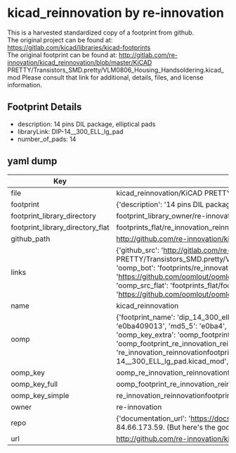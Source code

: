 # kicad_reinnovation by re-innovation  
This is a harvested standardized copy of a footprint from github.  
The original project can be found at:  
https://gitlab.com/kicad/libraries/kicad-footprints  
The original footprint can be found at:
http://gitlab.com/re-innovation/kicad_reinnovation/blob/master/KiCAD PRETTY/Transistors_SMD.pretty/VLM0806_Housing_Handsoldering.kicad_mod
Please consult that link for additional, details, files, and license information.  
## Footprint Details
* description: 14 pins DIL package, elliptical pads  
* libraryLink: DIP-14__300_ELL_lg_pad  
* number_of_pads: 14  
## yaml dump  
| Key | Value |  
| --- | --- |  
| file | kicad_reinnovation/KiCAD PRETTY/REInnovationFootprint.pretty/DIP-14__300_ELL_lg_pad.kicad_mod |  
| footprint | {'description': '14 pins DIL package, elliptical pads', 'libraryLink': 'DIP-14__300_ELL_lg_pad', 'number_of_pads': 14} |  
| footprint_library_directory | footprint_library_owner/re-innovation_kicad_reinnovation |  
| footprint_library_directory_flat | footprints_flat/re_innovation_reinnovationfootprint_dip_14_300_ell_lg_pad/working |  
| github_path | http://github.com/re-innovation/kicad_reinnovation/blob/master/KiCAD PRETTY/REInnovationFootprint.pretty/DIP-14__300_ELL_lg_pad.kicad_mod |  
| links | {'github_src': 'http://gitlab.com/re-innovation/kicad_reinnovation/blob/master/KiCAD PRETTY/Transistors_SMD.pretty/VLM0806_Housing_Handsoldering.kicad_mod', 'github_src_repo': 'https://gitlab.com/kicad/libraries/kicad-footprints', 'oomp_bot': 'footprints/re_innovation_reinnovationfootprint_dip_14_300_ell_lg_pad/working', 'oomp_bot_github': 'https://github.com/oomlout/oomlout_oomp_footprint_bot/tree/main/footprints/re_innovation_reinnovationfootprint_dip_14_300_ell_lg_pad/working', 'oomp_src_flat': 'footprints_flat/footprints_flat/re_innovation_reinnovationfootprint_dip_14_300_ell_lg_pad/working', 'oomp_src_flat_github': 'https://github.com/oomlout/oomlout_oomp_footprint_src/tree/main/footprints_flat/re_innovation_reinnovationfootprint_dip_14_300_ell_lg_pad/working'} |  
| name | kicad_reinnovation |  
| oomp | {'footprint_name': 'dip_14_300_ell_lg_pad', 'library_name': 'reinnovationfootprint', 'md5': 'e0ba4090138ad59a83b2da6b478b4b92', 'md5_10': 'e0ba409013', 'md5_5': 'e0ba4', 'md5_6': 'e0ba40', 'oomp_key': 'oomp_re_innovation_reinnovationfootprint_dip_14_300_ell_lg_pad', 'oomp_key_extra': 'oomp_footprint_re_innovation_reinnovationfootprint_dip_14_300_ell_lg_pad', 'oomp_key_full': 'oomp_footprint_re_innovation_reinnovationfootprint_dip_14_300_ell_lg_pad_e0ba40', 'oomp_key_simple': 're_innovation_reinnovationfootprint_dip_14_300_ell_lg_pad', 'original_filename': 'kicad_reinnovation/KiCAD PRETTY/REInnovationFootprint.pretty/DIP-14__300_ELL_lg_pad.kicad_mod', 'owner_name': 're_innovation'} |  
| oomp_key | oomp_re_innovation_reinnovationfootprint_dip_14_300_ell_lg_pad |  
| oomp_key_full | oomp_footprint_re_innovation_reinnovationfootprint_dip_14_300_ell_lg_pad |  
| oomp_key_simple | re_innovation_reinnovationfootprint_dip_14_300_ell_lg_pad |  
| owner | re-innovation |  
| repo | {'documentation_url': 'https://docs.github.com/rest/overview/resources-in-the-rest-api#rate-limiting', 'message': "API rate limit exceeded for 84.66.173.59. (But here's the good news: Authenticated requests get a higher rate limit. Check out the documentation for more details.)"} |  
| url | http://github.com/re-innovation/kicad_reinnovation |  

